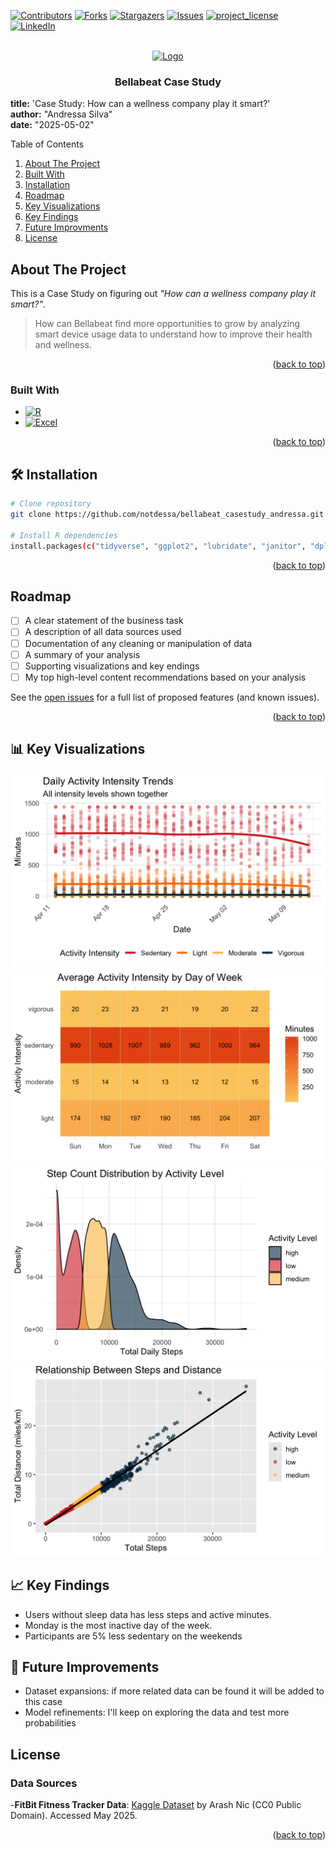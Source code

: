 
<a id="readme-top"></a>

<!-- Improved compatibility of back to top link: See: https://github.com/othneildrew/Best-README-Template/pull/73 -->
<!--
*** Thanks for checking out the Best-README-Template. If you have a suggestion
*** that would make this better, please fork the repo and create a pull request
*** or simply open an issue with the tag "enhancement".
*** Don't forget to give the project a star!
*** Thanks again! Now go create something AMAZING! :D
-->



<!-- PROJECT SHIELDS -->
<!--
*** I'm using markdown "reference style" links for readability.
*** Reference links are enclosed in brackets [ ] instead of parentheses ( ).
*** See the bottom of this document for the declaration of the reference variables
*** for contributors-url, forks-url, etc. This is an optional, concise syntax you may use.
*** https://www.markdownguide.org/basic-syntax/#reference-style-links
-->
[![Contributors][contributors-shield]][contributors-url]
[![Forks][forks-shield]][forks-url]
[![Stargazers][stars-shield]][stars-url]
[![Issues][issues-shield]][issues-url]
[![project_license][license-shield]][license-url]
[![LinkedIn](https://img.shields.io/badge/LinkedIn-0077B5?style=for-the-badge&logo=linkedin&logoColor=white)](https://www.linkedin.com/in/andressa-silva-44669513b/)


<!-- PROJECT LOGO -->
<br />
<div align="center">
  <a href="https://github.com/notdessa/bellabeat_casestudy_andressa.git">
    <img src="https://cdn-icons-png.flaticon.com/256/25/25231.png" alt="Logo" width="80" height="80">
  </a>
  <a id="about-the-project"></a>
<h3 align="center">Bellabeat Case Study</h3>
</div>
<p align="left">

**title:** 'Case Study: How can a wellness company play it smart?'<br>
**author:** "Andressa Silva"<br>
**date:** "2025-05-02"

</p>

<!-- TABLE OF CONTENTS -->
  <summary>Table of Contents</summary>
  <ol>
    <li><a href="#about">About The Project</a></li>
    <li><a href="#buildwith">Built With</a></li>
    <li><a href="#install">Installation</a></li>
    <li><a href="#roadmap">Roadmap</a></li>
    <li><a href="#keyviz">Key Visualizations</a></li>
    <li><a href="#keyfindings">Key Findings</a></li>
    <li><a href="#future">Future Improvments</a></li>
    <li><a href="#license">License</a></li>
</ol>

<!-- ABOUT THE PROJECT -->
<a id="about"></a>

## About The Project

This is a Case Study on figuring out *"How can a wellness company play it smart?"*.
> How can Bellabeat find more opportunities to grow by analyzing smart device usage data to understand how to improve their health and wellness.

<p align="right">(<a href="#readme-top">back to top</a>)</p>



### Built With
<a id="buildwith"></a>

* [![R][R.com]][R-url]
* [![Excel][Excel.com]][Excel-url]

<p align="right">(<a href="#readme-top">back to top</a>)</p>

<!-- INSTALLATION -->
<a id="install"></a>
## 🛠️ Installation
```bash
# Clone repository
git clone https://github.com/notdessa/bellabeat_casestudy_andressa.git

# Install R dependencies
install.packages(c("tidyverse", "ggplot2", "lubridate", "janitor", "dplyr", "tidyr" ))
```
<p align="right">(<a href="#readme-top">back to top</a>)</p>

<!-- ROADMAP -->
<a id="roadmap"></a>
## Roadmap

- [ ] A clear statement of the business task
- [ ] A description of all data sources used
- [ ] Documentation of any cleaning or manipulation of data
- [ ] A summary of your analysis
- [ ] Supporting visualizations and key endings
- [ ] My top high-level content recommendations based on your analysis

See the [open issues](https://github.com/notdessa/bellabeat_casestudy_andressa/issues) for a full list of proposed features (and known issues).

<p align="right">(<a href="#readme-top">back to top</a>)</p>

<!-- KEY VIZ -->
<a id="keyviz"></a>
## 📊 Key Visualizations
![Daily Activity](https://github.com/notdessa/bellabeat_casestudy_andressa/blob/main/figures/daily_activity.png?raw=true)
![heatmap_activity_density](https://github.com/notdessa/bellabeat_casestudy_andressa/blob/main/figures/heatmap_activity_density.png)
![step_by_activity](https://github.com/notdessa/bellabeat_casestudy_andressa/blob/main/figures/step_by_activity.png)
![step_distance](https://github.com/notdessa/bellabeat_casestudy_andressa/blob/main/figures/step_distance.png)


<!-- KEY FINDINGS -->
<a id="keyfindings"></a>
## 📈 Key Findings
-  Users without sleep data has less steps and active minutes.
-  Monday is the most inactive day of the week.
-  Participants are 5% less sedentary on the weekends

<!-- FUTURE IMPROV -->
<a id="future"></a>
## 🚀 Future Improvements
- Dataset expansions: if more related data can be found it will be added to this case
- Model refinements: I'll keep on exploring the data and test more probabilities

<!-- LICENSE -->
## License

### Data Sources 
-**FitBit Fitness Tracker Data**: [Kaggle Dataset](https://www.kaggle.com/datasets/arashnic/fitbit) by Arash Nic (CC0 Public Domain). Accessed May 2025.
<p align="right">(<a href="#readme-top">back to top</a>)</p>


<!-- MARKDOWN LINKS & IMAGES -->
<!-- https://www.markdownguide.org/basic-syntax/#reference-style-links -->
[contributors-shield]: https://img.shields.io/github/contributors/notdessa/bellabeat_casestudy_andressa.svg?style=for-the-badge
[contributors-url]: https://github.com/notdessa/bellabeat_casestudy_andressa/graphs/contributors
[forks-shield]: https://img.shields.io/github/forks/notdessa/bellabeat_casestudy_andressa.svg?style=for-the-badge
[forks-url]: https://github.com/notdessa/bellabeat_casestudy_andressa/network/members
[stars-shield]: https://img.shields.io/github/stars/notdessa/bellabeat_casestudy_andressa.svg?style=for-the-badge
[stars-url]: https://github.com/notdessa/bellabeat_casestudy_andressa/stargazers
[issues-shield]: https://img.shields.io/github/issues/notdessa/bellabeat_casestudy_andressa.svg?style=for-the-badge
[issues-url]: https://github.com/notdessa/bellabeat_casestudy_andressa/issues
[license-shield]: https://img.shields.io/github/license/notdessa/bellabeat_casestudy_andressa.svg?style=for-the-badge
[license-url]: https://github.com/notdessa/bellabeat_casestudy_andressa/blob/master/LICENSE.txt
[linkedin-url]: https://linkedin.com/in/linkedin_username
[product-screenshot]: https://www.kaggleusercontent.com/kf/237625892/eyJhbGciOiJkaXIiLCJlbmMiOiJBMTI4Q0JDLUhTMjU2In0..I-v5HuxNzh5vCjkk7YVWrw.92iAGFzCMooScUNKm_LUTRlyZRsv07UFpnwQXMSODhMf4WjqRtaNzM64IhwOrTCUx4ohaice0chCWZ92WgUNWOJ5tsYq5XDmrIPhH1DIguykXzAzj2yq2WaPvU-X7LLQC3GNEWX-EeYN1AWicQcTgizwiqHRa7CIKccUh2K0V84nh5aNDI8uoq2OzU4W12_r9M0CY2VkMjBoehVwvKoxWbyTgl7APrBUsYCa9Pad1Akhb7ra2Yxga8kca_6h5sUj3QTSiowf4-PzRk3fBTBq_JEwyJPX5XaY3wslS8flqsGTb3ozOhhDchbR0-XOY6FZp-nRdQgX0Kdj-fpDXyO95-CVg-t6VPj2UB7Eascp1mXupahiYEPBarpu0acXpkl8iTT5_phsjo9qrJu-CsbKoLLdjz1eoYcmTGqJRqROWU9XLYkSzQxxMlzWWRgIgXN45Z-dtXqQnZJkAkIp-2IQ61iN9jGVaDY12WP1My-18YlA2wAELj4r4x_QfF0q-9yGFoyKGrGZ5KqVSfuFIQc09XDU1LR5aKht2nGTKRtbtF9RFQ8jzc3It67x0T5MYrN2rTyml-Xwzg6GMqBG8vthUQvqDc3XO4O43ihn2xRbsqFye1oB6yHa7bkVwA2o-UCqUe5U7ihh-NoyEocyoavYfA.SEzRJtN2sbvYKT_b691snQ/__results___files/__results___19_0.png
[R.com]: https://img.shields.io/badge/R-0A0A0A?style=for-the-badge&logo=r&logoColor=white
[R-url]: https://www.r-project.org
[Excel.com]: https://img.shields.io/badge/Excel-217346?style=for-the-badge&logo=MicrosoftExcel&logoColor=white
[Excel-url]: https://excel.cloud.microsoft/pt-br/

